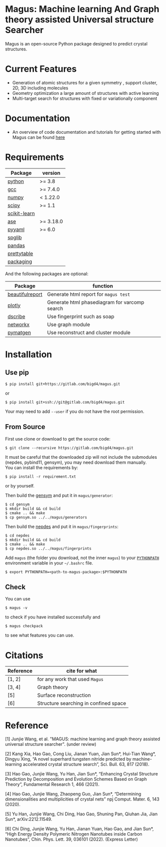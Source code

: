 # **Magus: Machine learning And Graph theory assisted Universal structure Searcher**

Magus is an open-source Python package designed to predict crystal structures. 

# Current Features
* Generation of atomic structures for a given symmetry , support cluster, 2D, 3D including molecules
* Geometry optimization a large amount of structures with active learning
* Multi-target search for structures with fixed or variationally component

# Documentation
* An overview of code documentation and tutorials for getting started with Magus can be found [here](https://gitlab.com/bigd4/magus/-/blob/master/doc/manual.pdf)


# Requirements

|  Package    |    version   |
|  -------    |    -------   |
| [python](https://www.python.org/)                          | >= 3.8    |
| [gcc](https://gcc.gnu.org/)                                | >= 7.4.0  |
| [numpy](https://docs.scipy.org/doc/numpy/reference/)       | <  1.22.0 |
| [scipy](https://docs.scipy.org/doc/scipy/reference/)       | >= 1.1    |
| [scikit-learn](https://scikit-learn.org/stable/index.html) |           |
| [ase](https://wiki.fysik.dtu.dk/ase/index.html)            | >= 3.18.0 |
| [pyyaml](https://pyyaml.org/)                              | >= 6.0    |
| [spglib](https://spglib.github.io/spglib/)                 |           |
| [pandas](https://pandas.pydata.org/)                       |           |
| [prettytable](https://github.com/jazzband/prettytable)     |           |
| [packaging](https://packaging.pypa.io/en/stable/)          |           |

And the following packages are optional: 

|  Package    |    function   |
|  ----       |     ----      |
|[beautifulreport](https://github.com/mocobk/BeautifulReport) |Generate html report for `magus test`|
|[plotly](https://plotly.com/python/)                         |Generate html phasediagram for varcomp search|
|[dscribe](https://singroup.github.io/dscribe/latest/)        |Use fingerprint such as soap|
|[networkx](https://networkx.org/)                            |Use graph module|
|[pymatgen](https://pymatgen.org/)                            |Use reconstruct and cluster module|



# Installation
## Use pip 
```shell
$ pip install git+https://gitlab.com/bigd4/magus.git
```
or 
```shell
$ pip install git+ssh://git@gitlab.com/bigd4/magus.git
```
Your may need to add `--user` if you do not have the root permission.

## From Source
First use clone or download to get the source code:
```shell
$ git clone --recursive https://gitlab.com/bigd4/magus.git
```
It must be careful that the downloaded zip will not include the submodules (nepdes, pybind11, gensym), you may need download them manually.  
You can install the requirements by:
```shell
$ pip install -r requirement.txt
```
or by yourself. 

Then build the [gensym](https://gitlab.com/bigd4/gensym) and put it in `magus/generator`:
```shell
$ cd gensym
$ mkdir build && cd build
$ cmake .. && make
$ cp gensym.so ../../magus/generators
```
Then build the [nepdes](https://gitlab.com/bigd4/nepdes) and put it in `magus/fingerprints`:
```shell
$ cd nepdes
$ mkdir build && cd build
$ cmake .. && make
$ cp nepdes.so ../../magus/fingerprints
```

Add `magus` (the folder you download, not the inner `magus`) to your [`PYTHONPATH`](https://wiki.fysik.dtu.dk/ase/install.html#envvar-PYTHONPATH) environment variable in your `~/.bashrc` file. 

```shell
$ export PYTHONPATH=<path-to-magus-package>:$PYTHONPATH
```
## Check
You can use 
```shell
$ magus -v
``` 
to check if you have installed successfully
and 
```shell
$ magus checkpack
```
to see what features you can use.

# Citations
|  Reference    |    cite for what   |
|  ----  | ----  |
|[1, 2]|for any work that used `Magus`|
|[3, 4]|Graph theory|
|[5]|Surface reconstruction|
|[6]|Structure searching in confined space|

# Reference

[1] Junjie Wang, et al. "MAGUS: machine learning and graph theory assisted universal structure searcher". (under review)

[2] Kang Xia, Hao Gao, Cong Liu, Jianan Yuan, Jian Sun*, Hui-Tian Wang*, Dingyu Xing, “A novel superhard tungsten nitride predicted by machine-learning accelerated crystal structure search”, Sci. Bull. 63, 817 (2018).


[3] Hao Gao, Junjie Wang, Yu Han, Jian Sun*, “Enhancing Crystal Structure Prediction by Decomposition and Evolution Schemes Based on Graph Theory”, Fundamental Research 1, 466 (2021).

[4] Hao Gao, Junjie Wang, Zhaopeng Guo, Jian Sun*, “Determining dimensionalities and multiplicities of crystal nets” npj Comput. Mater. 6, 143 (2020).

[5] Yu Han, Junjie Wang, Chi Ding, Hao Gao, Shuning Pan, Qiuhan Jia, Jian Sun*, arXiv:2212.11549.

[6] Chi Ding, Junjie Wang, Yu Han, Jianan Yuan, Hao Gao, and Jian Sun*, “High Energy Density Polymeric Nitrogen Nanotubes inside Carbon Nanotubes”, Chin. Phys. Lett. 39, 036101 (2022). (Express Letter)